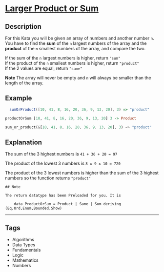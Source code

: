 # [Larger Product or Sum](https://www.codewars.com/kata/5c4cb8fc3cf185147a5bdd02)

## Description

For this Kata you will be given an array of numbers and another number `n`.
You have to find the **sum** of the `n` largest numbers of the array and the **product** of the `n` smallest numbers of the array, and compare the two.

If the sum of the `n` largest numbers is higher, return `"sum"`  
If the product of the `n` smallest numbers is higher, return `"product"`  
If the 2 values are equal, return `"same"`

**Note** The array will never be empty and `n` will always be smaller than the length of the array.

## Example

```javascript
  sumOrProduct([10, 41, 8, 16, 20, 36, 9, 13, 20], 3) => "product"
```

```haskell
productOrSum [10, 41, 8, 16, 20, 36, 9, 13, 20] 3 -> Product
```

```rust
sum_or_product(&[10, 41, 8, 16, 20, 36, 9, 13, 20], 3) => "product"
```

## Explanation

The sum of the 3 highest numbers is `41 + 36 + 20 = 97`

The product of the lowest 3 numbers is `8 x 9 x 10 = 720`

The product of the 3 lowest numbers is higher than the sum of the 3 highest numbers so the function returns `"product"`

```if:haskell
## Note

The return datatype has been Preloaded for you. It is

    data ProductOrSum = Product | Same | Sum deriving (Eq,Ord,Enum,Bounded,Show)
```

---

## Tags

- Algorithms
- Data Types
- Fundamentals
- Logic
- Mathematics
- Numbers
